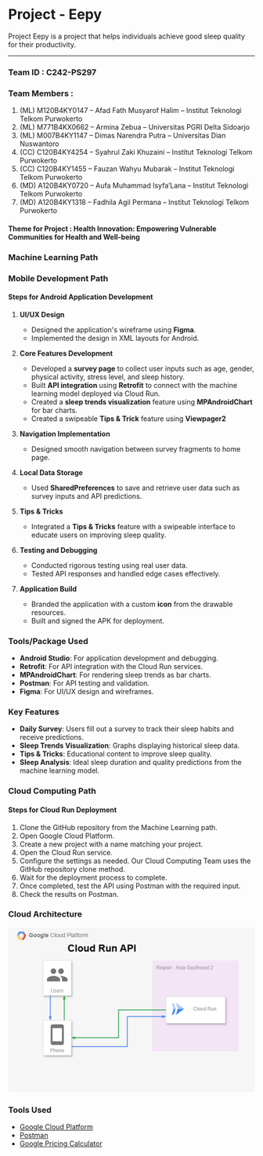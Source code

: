 # Project - Eepy
Project Eepy is a project that helps individuals achieve good sleep quality for their productivity.

---

### Team ID : C242-PS297

### Team Members :
1. (ML) M120B4KY0147 – Afad Fath Musyarof Halim – Institut Teknologi Telkom Purwokerto 
2. (ML) M771B4KX0662 – Armina Zebua – Universitas PGRI Delta Sidoarjo 
3. (ML) M007B4KY1147 – Dimas Narendra Putra – Universitas Dian Nuswantoro 
4. (CC) C120B4KY4254 – Syahrul Zaki Khuzaini – Institut Teknologi Telkom Purwokerto 
5. (CC) C120B4KY1455 – Fauzan Wahyu Mubarak – Institut Teknologi Telkom Purwokerto 
6. (MD) A120B4KY0720 – Aufa Muhammad Isyfa’Lana – Institut Teknologi Telkom Purwokerto 
7. (MD) A120B4KY1318 –  Fadhila Agil Permana – Institut Teknologi Telkom Purwokerto 


#### Theme for Project : Health Innovation: Empowering Vulnerable Communities for Health and Well-being

### Machine Learning Path


### Mobile Development Path
#### **Steps for Android Application Development**

1. **UI/UX Design**
   - Designed the application's wireframe using **Figma**.
   - Implemented the design in XML layouts for Android.

2. **Core Features Development**
   - Developed a **survey page** to collect user inputs such as age, gender, physical activity, stress level, and sleep history.
   - Built **API integration** using **Retrofit** to connect with the machine learning model deployed via Cloud Run.
   - Created a **sleep trends visualization** feature using **MPAndroidChart** for bar charts.
   - Created a swipeable **Tips & Trick** feature using **Viewpager2** 

3. **Navigation Implementation**
   - Designed smooth navigation between survey fragments to home page.

4. **Local Data Storage**
   - Used **SharedPreferences** to save and retrieve user data such as survey inputs and API predictions.

5. **Tips & Tricks**
   - Integrated a **Tips & Tricks** feature with a swipeable interface to educate users on improving sleep quality.

6. **Testing and Debugging**
   - Conducted rigorous testing using real user data.
   - Tested API responses and handled edge cases effectively.

7. **Application Build**
   - Branded the application with a custom **icon** from the drawable resources.
   - Built and signed the APK for deployment.

### **Tools/Package Used**
- **Android Studio**: For application development and debugging.
- **Retrofit**: For API integration with the Cloud Run services.
- **MPAndroidChart**: For rendering sleep trends as bar charts.
- **Postman**: For API testing and validation.
- **Figma**: For UI/UX design and wireframes.

### **Key Features**
- **Daily Survey**: Users fill out a survey to track their sleep habits and receive predictions.
- **Sleep Trends Visualization**: Graphs displaying historical sleep data.
- **Tips & Tricks**: Educational content to improve sleep quality.
- **Sleep Analysis**: Ideal sleep duration and quality predictions from the machine learning model.


### Cloud Computing Path

#### Steps for Cloud Run Deployment  
1. Clone the GitHub repository from the Machine Learning path.  
2. Open Google Cloud Platform.  
3. Create a new project with a name matching your project.  
4. Open the Cloud Run service.  
5. Configure the settings as needed. Our Cloud Computing Team uses the GitHub repository clone method.  
6. Wait for the deployment process to complete.  
7. Once completed, test the API using Postman with the required input.  
8. Check the results on Postman.  

### Cloud Architecture
![Langkah_SS](/CC/Document/Architecture%20Cloud.png)

### Tools Used
- [Google Cloud Platform](https://cloud.google.com/)
- [Postman](https://www.postman.com/)
- [Google Pricing Calculator](https://cloud.google.com/products/calculator)



